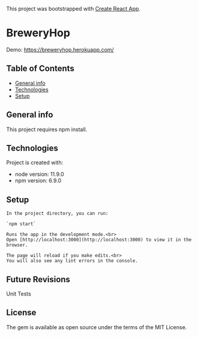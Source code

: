 This project was bootstrapped with [Create React App](https://github.com/facebook/create-react-app).

# BreweryHop

Demo: https://breweryhop.herokuapp.com/

## Table of Contents
* [General info](#general-info)
* [Technologies](#technologies)
* [Setup](#setup)

## General info
This project requires npm install. 
	
## Technologies
Project is created with:
* node version: 11.9.0
* npm version: 6.9.0
	
## Setup

```
In the project directory, you can run:

`npm start`

Runs the app in the development mode.<br>
Open [http://localhost:3000](http://localhost:3000) to view it in the browser.

The page will reload if you make edits.<br>
You will also see any lint errors in the console.

```

## Future Revisions

Unit Tests

## License

The gem is available as open source under the terms of the MIT License.